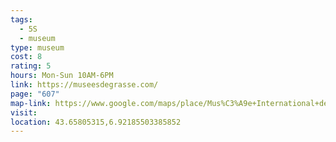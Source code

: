```yaml
---
tags:
  - 5S
  - museum
type: museum
cost: 8
rating: 5
hours: Mon-Sun 10AM-6PM
link: https://museesdegrasse.com/
page: "607"
map-link: https://www.google.com/maps/place/Mus%C3%A9e+International+de+la+Parfumerie+(MIP)/@43.6580357,6.9209913,18.25z/data=!3m1!5s0x12cc2f55496fbefb:0xeefab99dc0f4b0b!4m6!3m5!1s0x12cc28aacbd7d54f:0x88429c0243d9b0d9!8m2!3d43.6582635!4d6.9219371!16s%2Fg%2F11dfh3d9vm?entry=ttu&g_ep=EgoyMDI0MTAwNy4xIKXMDSoASAFQAw%3D%3D
visit: 
location: 43.65805315,6.92185503385852
---
```


